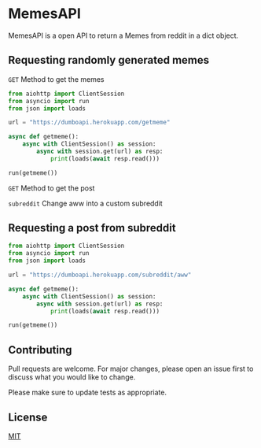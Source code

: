 # MemesAPI

MemesAPI is a open API to return a Memes from reddit in a dict object.

## Requesting randomly generated memes

`GET` Method to get the memes

```python
from aiohttp import ClientSession
from asyncio import run
from json import loads

url = "https://dumboapi.herokuapp.com/getmeme"

async def getmeme():
    async with ClientSession() as session:
        async with session.get(url) as resp:
            print(loads(await resp.read()))

run(getmeme())
```
`GET` Method to get the post

`subreddit` Change aww into a custom subreddit

## Requesting a post from subreddit

```python
from aiohttp import ClientSession
from asyncio import run
from json import loads

url = "https://dumboapi.herokuapp.com/subreddit/aww"

async def getmeme():
    async with ClientSession() as session:
        async with session.get(url) as resp:
            print(loads(await resp.read()))

run(getmeme())
```

## Contributing
Pull requests are welcome. For major changes, please open an issue first to discuss what you would like to change.

Please make sure to update tests as appropriate.

## License
[MIT](https://choosealicense.com/licenses/mit/)
